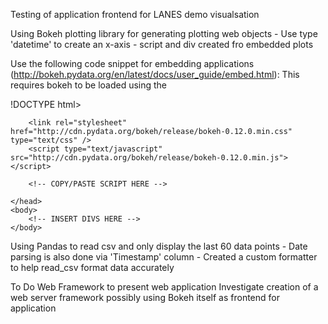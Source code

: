 Testing of application frontend for LANES demo visualsation

Using Bokeh plotting library for generating plotting web objects
    - Use type 'datetime' to create an x-axis
    - script and div created fro embedded plots


Use the following code snippet for embedding applications (http://bokeh.pydata.org/en/latest/docs/user_guide/embed.html):
This requires bokeh to be loaded using the <link>

!DOCTYPE html>
<html lang="en">
    <head>
        <meta charset="utf-8">
        <title>Bokeh Scatter Plots</title>

        <link rel="stylesheet" href="http://cdn.pydata.org/bokeh/release/bokeh-0.12.0.min.css" type="text/css" />
        <script type="text/javascript" src="http://cdn.pydata.org/bokeh/release/bokeh-0.12.0.min.js"></script>

        <!-- COPY/PASTE SCRIPT HERE -->

    </head>
    <body>
        <!-- INSERT DIVS HERE -->
    </body>
</html>



Using Pandas to read csv and only display the last 60 data points
    - Date parsing is also done via 'Timestamp' column
    - Created a custom formatter to help read_csv format data accurately

To Do
Web Framework to present web application
Investigate creation of a web server framework possibly using Bokeh itself as frontend for application